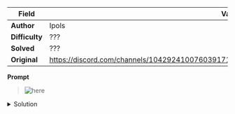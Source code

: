 |Field|Value|
|---|---|
|**Author**|Ipols|
|**Difficulty**|???|
|**Solved**|???|
|**Original**|https://discord.com/channels/1042924100760391710/1110625554476040323/1140750417567957032|

**Prompt**
> ![here](../attachments/PickaDish)

<details>
<summary>Solution</summary>
  
TO BE STUDIED 
</details>
